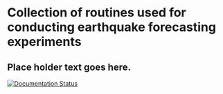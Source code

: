 # Collection of routines used for conducting earthquake forecasting experiments


## Place holder text goes here.
[![Documentation Status](https://readthedocs.org/projects/csep/badge/?version=latest)](https://csep.readthedocs.io/en/latest)
